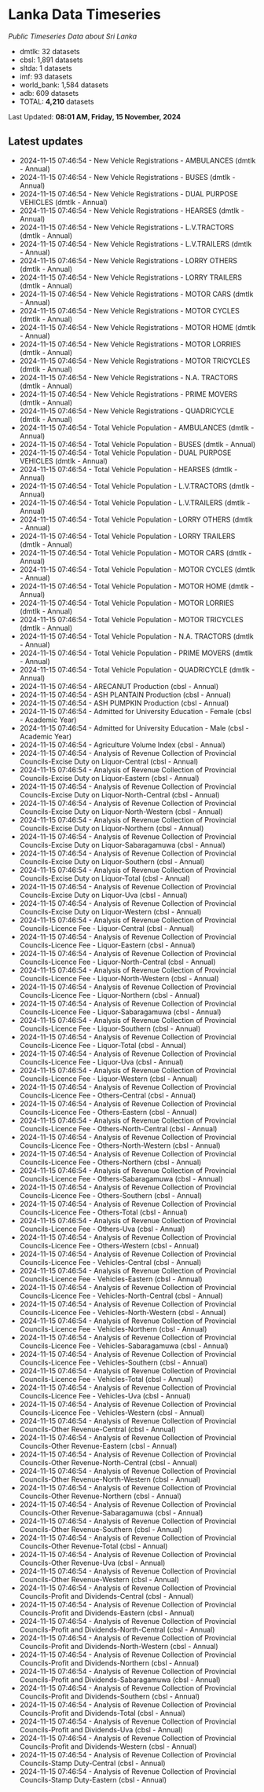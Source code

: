 # Lanka Data Timeseries
*Public Timeseries Data about Sri Lanka*

* dmtlk: 32 datasets
* cbsl: 1,891 datasets
* sltda: 1 datasets
* imf: 93 datasets
* world_bank: 1,584 datasets
* adb: 609 datasets
* TOTAL: **4,210** datasets

Last Updated: **08:01 AM, Friday, 15 November, 2024**

## Latest updates

* 2024-11-15 07:46:54 - New Vehicle Registrations - AMBULANCES (dmtlk - Annual)
* 2024-11-15 07:46:54 - New Vehicle Registrations - BUSES (dmtlk - Annual)
* 2024-11-15 07:46:54 - New Vehicle Registrations - DUAL PURPOSE VEHICLES (dmtlk - Annual)
* 2024-11-15 07:46:54 - New Vehicle Registrations - HEARSES (dmtlk - Annual)
* 2024-11-15 07:46:54 - New Vehicle Registrations - L.V.TRACTORS (dmtlk - Annual)
* 2024-11-15 07:46:54 - New Vehicle Registrations - L.V.TRAILERS (dmtlk - Annual)
* 2024-11-15 07:46:54 - New Vehicle Registrations - LORRY OTHERS (dmtlk - Annual)
* 2024-11-15 07:46:54 - New Vehicle Registrations - LORRY TRAILERS (dmtlk - Annual)
* 2024-11-15 07:46:54 - New Vehicle Registrations - MOTOR CARS (dmtlk - Annual)
* 2024-11-15 07:46:54 - New Vehicle Registrations - MOTOR CYCLES (dmtlk - Annual)
* 2024-11-15 07:46:54 - New Vehicle Registrations - MOTOR HOME (dmtlk - Annual)
* 2024-11-15 07:46:54 - New Vehicle Registrations - MOTOR LORRIES (dmtlk - Annual)
* 2024-11-15 07:46:54 - New Vehicle Registrations - MOTOR TRICYCLES (dmtlk - Annual)
* 2024-11-15 07:46:54 - New Vehicle Registrations - N.A. TRACTORS (dmtlk - Annual)
* 2024-11-15 07:46:54 - New Vehicle Registrations - PRIME MOVERS (dmtlk - Annual)
* 2024-11-15 07:46:54 - New Vehicle Registrations - QUADRICYCLE (dmtlk - Annual)
* 2024-11-15 07:46:54 - Total Vehicle Population - AMBULANCES (dmtlk - Annual)
* 2024-11-15 07:46:54 - Total Vehicle Population - BUSES (dmtlk - Annual)
* 2024-11-15 07:46:54 - Total Vehicle Population - DUAL PURPOSE VEHICLES (dmtlk - Annual)
* 2024-11-15 07:46:54 - Total Vehicle Population - HEARSES (dmtlk - Annual)
* 2024-11-15 07:46:54 - Total Vehicle Population - L.V.TRACTORS (dmtlk - Annual)
* 2024-11-15 07:46:54 - Total Vehicle Population - L.V.TRAILERS (dmtlk - Annual)
* 2024-11-15 07:46:54 - Total Vehicle Population - LORRY OTHERS (dmtlk - Annual)
* 2024-11-15 07:46:54 - Total Vehicle Population - LORRY TRAILERS (dmtlk - Annual)
* 2024-11-15 07:46:54 - Total Vehicle Population - MOTOR CARS (dmtlk - Annual)
* 2024-11-15 07:46:54 - Total Vehicle Population - MOTOR CYCLES (dmtlk - Annual)
* 2024-11-15 07:46:54 - Total Vehicle Population - MOTOR HOME (dmtlk - Annual)
* 2024-11-15 07:46:54 - Total Vehicle Population - MOTOR LORRIES (dmtlk - Annual)
* 2024-11-15 07:46:54 - Total Vehicle Population - MOTOR TRICYCLES (dmtlk - Annual)
* 2024-11-15 07:46:54 - Total Vehicle Population - N.A. TRACTORS (dmtlk - Annual)
* 2024-11-15 07:46:54 - Total Vehicle Population - PRIME MOVERS (dmtlk - Annual)
* 2024-11-15 07:46:54 - Total Vehicle Population - QUADRICYCLE (dmtlk - Annual)
* 2024-11-15 07:46:54 - ARECANUT Production (cbsl - Annual)
* 2024-11-15 07:46:54 - ASH PLANTAIN Production (cbsl - Annual)
* 2024-11-15 07:46:54 - ASH PUMPKIN Production (cbsl - Annual)
* 2024-11-15 07:46:54 - Admitted for University Education - Female (cbsl - Academic Year)
* 2024-11-15 07:46:54 - Admitted for University Education - Male (cbsl - Academic Year)
* 2024-11-15 07:46:54 - Agriculture Volume Index (cbsl - Annual)
* 2024-11-15 07:46:54 - Analysis of Revenue Collection of Provincial Councils-Excise Duty on Liquor-Central (cbsl - Annual)
* 2024-11-15 07:46:54 - Analysis of Revenue Collection of Provincial Councils-Excise Duty on Liquor-Eastern (cbsl - Annual)
* 2024-11-15 07:46:54 - Analysis of Revenue Collection of Provincial Councils-Excise Duty on Liquor-North-Central (cbsl - Annual)
* 2024-11-15 07:46:54 - Analysis of Revenue Collection of Provincial Councils-Excise Duty on Liquor-North-Western (cbsl - Annual)
* 2024-11-15 07:46:54 - Analysis of Revenue Collection of Provincial Councils-Excise Duty on Liquor-Northern (cbsl - Annual)
* 2024-11-15 07:46:54 - Analysis of Revenue Collection of Provincial Councils-Excise Duty on Liquor-Sabaragamuwa (cbsl - Annual)
* 2024-11-15 07:46:54 - Analysis of Revenue Collection of Provincial Councils-Excise Duty on Liquor-Southern (cbsl - Annual)
* 2024-11-15 07:46:54 - Analysis of Revenue Collection of Provincial Councils-Excise Duty on Liquor-Total (cbsl - Annual)
* 2024-11-15 07:46:54 - Analysis of Revenue Collection of Provincial Councils-Excise Duty on Liquor-Uva (cbsl - Annual)
* 2024-11-15 07:46:54 - Analysis of Revenue Collection of Provincial Councils-Excise Duty on Liquor-Western (cbsl - Annual)
* 2024-11-15 07:46:54 - Analysis of Revenue Collection of Provincial Councils-Licence Fee - Liquor-Central (cbsl - Annual)
* 2024-11-15 07:46:54 - Analysis of Revenue Collection of Provincial Councils-Licence Fee - Liquor-Eastern (cbsl - Annual)
* 2024-11-15 07:46:54 - Analysis of Revenue Collection of Provincial Councils-Licence Fee - Liquor-North-Central (cbsl - Annual)
* 2024-11-15 07:46:54 - Analysis of Revenue Collection of Provincial Councils-Licence Fee - Liquor-North-Western (cbsl - Annual)
* 2024-11-15 07:46:54 - Analysis of Revenue Collection of Provincial Councils-Licence Fee - Liquor-Northern (cbsl - Annual)
* 2024-11-15 07:46:54 - Analysis of Revenue Collection of Provincial Councils-Licence Fee - Liquor-Sabaragamuwa (cbsl - Annual)
* 2024-11-15 07:46:54 - Analysis of Revenue Collection of Provincial Councils-Licence Fee - Liquor-Southern (cbsl - Annual)
* 2024-11-15 07:46:54 - Analysis of Revenue Collection of Provincial Councils-Licence Fee - Liquor-Total (cbsl - Annual)
* 2024-11-15 07:46:54 - Analysis of Revenue Collection of Provincial Councils-Licence Fee - Liquor-Uva (cbsl - Annual)
* 2024-11-15 07:46:54 - Analysis of Revenue Collection of Provincial Councils-Licence Fee - Liquor-Western (cbsl - Annual)
* 2024-11-15 07:46:54 - Analysis of Revenue Collection of Provincial Councils-Licence Fee - Others-Central (cbsl - Annual)
* 2024-11-15 07:46:54 - Analysis of Revenue Collection of Provincial Councils-Licence Fee - Others-Eastern (cbsl - Annual)
* 2024-11-15 07:46:54 - Analysis of Revenue Collection of Provincial Councils-Licence Fee - Others-North-Central (cbsl - Annual)
* 2024-11-15 07:46:54 - Analysis of Revenue Collection of Provincial Councils-Licence Fee - Others-North-Western (cbsl - Annual)
* 2024-11-15 07:46:54 - Analysis of Revenue Collection of Provincial Councils-Licence Fee - Others-Northern (cbsl - Annual)
* 2024-11-15 07:46:54 - Analysis of Revenue Collection of Provincial Councils-Licence Fee - Others-Sabaragamuwa (cbsl - Annual)
* 2024-11-15 07:46:54 - Analysis of Revenue Collection of Provincial Councils-Licence Fee - Others-Southern (cbsl - Annual)
* 2024-11-15 07:46:54 - Analysis of Revenue Collection of Provincial Councils-Licence Fee - Others-Total (cbsl - Annual)
* 2024-11-15 07:46:54 - Analysis of Revenue Collection of Provincial Councils-Licence Fee - Others-Uva (cbsl - Annual)
* 2024-11-15 07:46:54 - Analysis of Revenue Collection of Provincial Councils-Licence Fee - Others-Western (cbsl - Annual)
* 2024-11-15 07:46:54 - Analysis of Revenue Collection of Provincial Councils-Licence Fee - Vehicles-Central (cbsl - Annual)
* 2024-11-15 07:46:54 - Analysis of Revenue Collection of Provincial Councils-Licence Fee - Vehicles-Eastern (cbsl - Annual)
* 2024-11-15 07:46:54 - Analysis of Revenue Collection of Provincial Councils-Licence Fee - Vehicles-North-Central (cbsl - Annual)
* 2024-11-15 07:46:54 - Analysis of Revenue Collection of Provincial Councils-Licence Fee - Vehicles-North-Western (cbsl - Annual)
* 2024-11-15 07:46:54 - Analysis of Revenue Collection of Provincial Councils-Licence Fee - Vehicles-Northern (cbsl - Annual)
* 2024-11-15 07:46:54 - Analysis of Revenue Collection of Provincial Councils-Licence Fee - Vehicles-Sabaragamuwa (cbsl - Annual)
* 2024-11-15 07:46:54 - Analysis of Revenue Collection of Provincial Councils-Licence Fee - Vehicles-Southern (cbsl - Annual)
* 2024-11-15 07:46:54 - Analysis of Revenue Collection of Provincial Councils-Licence Fee - Vehicles-Total (cbsl - Annual)
* 2024-11-15 07:46:54 - Analysis of Revenue Collection of Provincial Councils-Licence Fee - Vehicles-Uva (cbsl - Annual)
* 2024-11-15 07:46:54 - Analysis of Revenue Collection of Provincial Councils-Licence Fee - Vehicles-Western (cbsl - Annual)
* 2024-11-15 07:46:54 - Analysis of Revenue Collection of Provincial Councils-Other Revenue-Central (cbsl - Annual)
* 2024-11-15 07:46:54 - Analysis of Revenue Collection of Provincial Councils-Other Revenue-Eastern (cbsl - Annual)
* 2024-11-15 07:46:54 - Analysis of Revenue Collection of Provincial Councils-Other Revenue-North-Central (cbsl - Annual)
* 2024-11-15 07:46:54 - Analysis of Revenue Collection of Provincial Councils-Other Revenue-North-Western (cbsl - Annual)
* 2024-11-15 07:46:54 - Analysis of Revenue Collection of Provincial Councils-Other Revenue-Northern (cbsl - Annual)
* 2024-11-15 07:46:54 - Analysis of Revenue Collection of Provincial Councils-Other Revenue-Sabaragamuwa (cbsl - Annual)
* 2024-11-15 07:46:54 - Analysis of Revenue Collection of Provincial Councils-Other Revenue-Southern (cbsl - Annual)
* 2024-11-15 07:46:54 - Analysis of Revenue Collection of Provincial Councils-Other Revenue-Total (cbsl - Annual)
* 2024-11-15 07:46:54 - Analysis of Revenue Collection of Provincial Councils-Other Revenue-Uva (cbsl - Annual)
* 2024-11-15 07:46:54 - Analysis of Revenue Collection of Provincial Councils-Other Revenue-Western (cbsl - Annual)
* 2024-11-15 07:46:54 - Analysis of Revenue Collection of Provincial Councils-Profit and Dividends-Central (cbsl - Annual)
* 2024-11-15 07:46:54 - Analysis of Revenue Collection of Provincial Councils-Profit and Dividends-Eastern (cbsl - Annual)
* 2024-11-15 07:46:54 - Analysis of Revenue Collection of Provincial Councils-Profit and Dividends-North-Central (cbsl - Annual)
* 2024-11-15 07:46:54 - Analysis of Revenue Collection of Provincial Councils-Profit and Dividends-North-Western (cbsl - Annual)
* 2024-11-15 07:46:54 - Analysis of Revenue Collection of Provincial Councils-Profit and Dividends-Northern (cbsl - Annual)
* 2024-11-15 07:46:54 - Analysis of Revenue Collection of Provincial Councils-Profit and Dividends-Sabaragamuwa (cbsl - Annual)
* 2024-11-15 07:46:54 - Analysis of Revenue Collection of Provincial Councils-Profit and Dividends-Southern (cbsl - Annual)
* 2024-11-15 07:46:54 - Analysis of Revenue Collection of Provincial Councils-Profit and Dividends-Total (cbsl - Annual)
* 2024-11-15 07:46:54 - Analysis of Revenue Collection of Provincial Councils-Profit and Dividends-Uva (cbsl - Annual)
* 2024-11-15 07:46:54 - Analysis of Revenue Collection of Provincial Councils-Profit and Dividends-Western (cbsl - Annual)
* 2024-11-15 07:46:54 - Analysis of Revenue Collection of Provincial Councils-Stamp Duty-Central (cbsl - Annual)
* 2024-11-15 07:46:54 - Analysis of Revenue Collection of Provincial Councils-Stamp Duty-Eastern (cbsl - Annual)